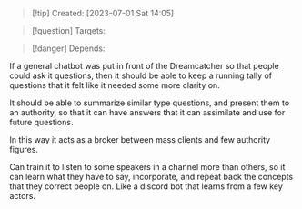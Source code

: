 
>[!tip] Created: [2023-07-01 Sat 14:05]

>[!question] Targets: 

>[!danger] Depends: 

If a general chatbot was put in front of the Dreamcatcher so that people could ask it questions, then it should be able to keep a running tally of questions that it felt like it needed some more clarity on.

It should be able to summarize similar type questions, and present them to an authority, so that it can have answers that it can assimilate and use for future questions.

In this way it acts as a broker between mass clients and few authority figures.

Can train it to listen to some speakers in a channel more than others, so it can learn what they have to say, incorporate, and repeat back the concepts that they correct people on.  Like a discord bot that learns from a few key actors.
